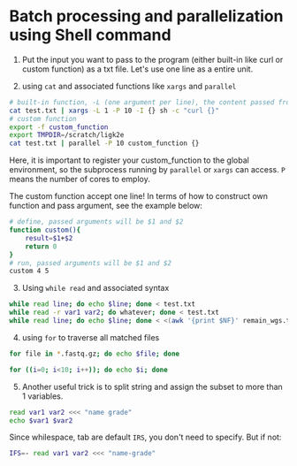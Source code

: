 # Batch processing and parallelization using Shell command

1. Put the input you want to pass to the program (either built-in like curl or custom function) as a txt file. Let's use one line as a entire unit.

2. using `cat` and associated functions like `xargs` and `parallel`

```bash
# built-in function, -L (one argument per line), the content passed from cat will be grouped as a {} and sent to the shell command
cat test.txt | xargs -L 1 -P 10 -I {} sh -c "curl {}"
# custom function
export -f custom_function
export TMPDIR=/scratch/ligk2e
cat test.txt | parallel -P 10 custom_function {}
```

Here, it is important to register your custom_function to the global environment, so the subprocess running by `parallel` or `xargs` can access. `P` means the number of cores to employ.

The custom function accept one line! In terms of how to construct own function and pass argument, see the example below:

```bash
# define, passed arguments will be $1 and $2
function custom(){
    result=$1+$2
    return 0
}
# run, passed arguments will be $1 and $2
custom 4 5
```


3. Using `while read` and associated syntax

```bash
while read line; do echo $line; done < test.txt
while read -r var1 var2; do whatever; done < test.txt
while read line; do echo $line; done < <(awk '{print $NF}' remain_wgs.txt)
```

4. using `for` to traverse all matched files

```bash
for file in *.fastq.gz; do echo $file; done
```

```bash
for ((i=0; i<10; i++)); do echo $i; done
```

5. Another useful trick is to split string and assign the subset to more than 1 variables.

```bash
read var1 var2 <<< "name grade"
echo $var1 $var2
```

Since whilespace, tab are default `IRS`, you don't need to specify. But if not:

```bash
IFS=- read var1 var2 <<< "name-grade"
```

